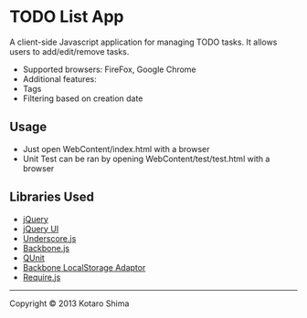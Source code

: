 TODO List App
======================
A client-side Javascript application for managing TODO tasks. It allows users to add/edit/remove tasks.
* Supported browsers: FireFox, Google Chrome
* Additional features:
 * Tags
 * Filtering based on creation date
 
Usage
------
* Just open WebContent/index.html with a browser
* Unit Test can be ran by opening WebContent/test/test.html with a browser
 
Libraries Used
--------
* [jQuery](http://jquery.com/)
* [jQuery UI](http://jqueryui.com/)
* [Underscore.js](http://underscorejs.org/)
* [Backbone.js](http://backbonejs.org/)
* [QUnit](http://qunitjs.com/)
* [Backbone LocalStorage Adaptor](http://documentcloud.github.com/backbone/docs/backbone-localstorage.html)
* [Require.js](http://http://requirejs.org/)

----------
Copyright &copy; 2013 Kotaro Shima